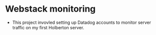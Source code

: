 # Webstack monitoring

* This project invovled setting up Datadog accounts to monitor server traffic on my first Holberton server.
